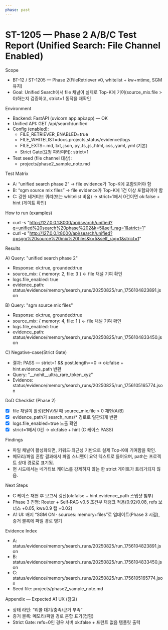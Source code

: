 ```yaml
---
phase: past
---
```


# ST-1205 — Phase 2 A/B/C Test Report (Unified Search: File Channel Enabled)

Scope
- BT-12 / ST-1205 — Phase 2(FileRetriever v0, whitelist + kw+mtime, SGM 유지)
- Goal: Unified Search에서 file 채널이 실제로 Top-K에 기여(source_mix.file > 0)하는지 검증하고, strict=1 동작을 재확인

Environment
- Backend: FastAPI (uvicorn app.api:app) — OK
- Unified API: GET /api/search/unified
- Config (enabled):
  - FILE_RETRIEVER_ENABLED=true
  - FILE_WHITELIST=docs,projects,status/evidence/logs
  - FILE_EXTS=.md,.txt,.json,.py,.ts,.js,.html,.css,.yaml,.yml (기본)
  - Strict Gate(요청 파라미터): strict=1
- Test seed (file channel 대상):
  - projects/phase2_sample_note.md

Test Matrix
- A: “unified search phase 2” → file evidence가 Top-K에 포함되어야 함
- B: “sgm source mix files” → file evidence가 Top-K에 1건 이상 포함되어야 함
- C: 강한 네거티브 쿼리(또는 whitelist 비움) → strict=1에서 0건이면 ok:false + hint (게이트 확인)

How to run (examples)
- curl -s "http://127.0.0.1:8000/api/search/unified?q=unified%20search%20phase%202&k=5&self_rag=1&strict=1"
- curl -s "http://127.0.0.1:8000/api/search/unified?q=sgm%20source%20mix%20files&k=5&self_rag=1&strict=1"

Results

A) Query: "unified search phase 2"
- Response: ok:true, grounded:true
- source_mix: { memory: 2, file: 3 }  ← file 채널 기여 확인
- logs.file_enabled: true
- evidence_path: status/evidence/memory/search_runs/20250825/run_1756104823891.json

B) Query: "sgm source mix files"
- Response: ok:true, grounded:true
- source_mix: { memory: 4, file: 1 }  ← file 채널 기여 확인
- logs.file_enabled: true
- evidence_path: status/evidence/memory/search_runs/20250825/run_1756104833450.json

C) Negative-case(Strict Gate)
- 결과: PASS — strict=1 && post.length==0 → ok:false + hint.evidence_path 반환
- Query: "__nohit__ultra_rare_token_xyz"
- Evidence: status/evidence/memory/search_runs/20250825/run_1756105165774.json

DoD Checklist (Phase 2)
- [x] file 채널이 활성(ENV)일 때 source_mix.file > 0 재현(A/B)
- [x] evidence_path가 search_runs/* 경로로 일관되게 반환
- [x] logs.file_enabled=true 노출 확인
- [x] strict=1에서 0건 → ok:false + hint (C 케이스 PASS)

Findings
- 파일 채널이 활성화되면, 키워드·최근성 기반으로 실제 Top-K에 기여함을 확인.
- 메모리/파일 혼합 결과에서 파일 스니펫이 요약 텍스트로 들어오며, path는 프로젝트 상대 경로로 표기됨.
- 현 시드에서는 네거티브 케이스를 강제하지 않는 한 strict 게이트가 트리거되지 않음.

Next Steps
- C 케이스 재현 후 보고서 갱신(ok:false + hint.evidence_path 스냅샷 첨부)
- Phase 3 진행: Router + Self‑RAG v0.5 조건부 재랭크 적용(0.92/0.08, refs 보너스 +0.05, kw≥0.9 캡 +0.02)
- A1 UI: 배지 “SGM ON · sources: memory+files”로 업데이트(Phase 3 시점), 증거 블록에 파일 경로 병기

Evidence Index
- A: status/evidence/memory/search_runs/20250825/run_1756104823891.json
- B: status/evidence/memory/search_runs/20250825/run_1756104833450.json
- C: status/evidence/memory/search_runs/20250825/run_1756105165774.json
- Seed file: projects/phase2_sample_note.md

Appendix — Expected A1 UX (참고)
- 상태 라인: “리콜 대기/충족/근거 부족”
- 증거 블록: 메모리/파일 경로 혼합 표기(접힘)
- Strict Gate: refs=0인 경우 서버 ok:false + 프런트 없음 템플릿 출력
